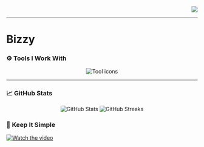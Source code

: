 
<div align="right">
  <img src="https://readme-typing-svg.demolab.com?font=Fira+Code&size=24&color=0DF6FF&width=700&lines=System-level+Architect.;1337+in+the+Making.;C%2B%2B+Fanatic.;Rust+Apprentice.;Windows+Kernel+Manipulator.;Breaking+Code+%3E+Fixing+Code.">
</div>

---

# Bizzy  


### ⚙️ **Tools I Work With**
<p align="center">
  <img src="https://skillicons.dev/icons?i=cpp,c,rust,windows,html,linux,vscode,git,visualstudio," alt="Tool icons" />
</p>

---

### 📈 **GitHub Stats**
<p align="center">
  <img src="https://github-readme-stats.vercel.app/api?username=bizzyxx&show_icons=true&hide_border=true&title_color=00ADB5&icon_color=F72585&text_color=eeeeee&bg_color=0d1117" alt="GitHub Stats">
  <img src="https://github-readme-streak-stats.herokuapp.com/?user=bizzyxx&theme=tokyonight" alt="GitHub Streaks">
</p>


### 🎥 **Keep It Simple**
[![Watch the video](https://img.youtube.com/vi/k0qmkQGqpM8/0.jpg)](https://www.youtube.com/watch?v=k0qmkQGqpM8)

